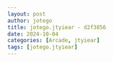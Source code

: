 ```yaml
---
layout: post
author: jotego
title: jotego.jtyiear - d2f3856
date: 2024-10-04
categories: [Arcade, jtyiear]
tags: [jotego.jtyiear]
---
```


